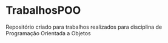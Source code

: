# TrabalhosPOO
Repositório criado para trabalhos realizados para disciplina de Programação Orientada a Objetos
